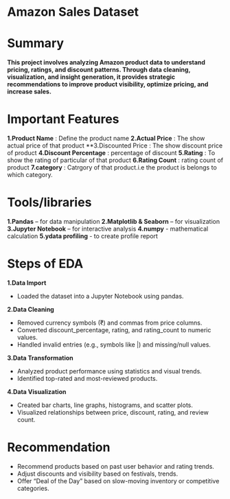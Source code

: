 # Amazon Sales Dataset

# Summary
**This project involves analyzing Amazon product data to understand pricing, ratings, and discount patterns. Through data cleaning, visualization, and insight generation, it provides strategic recommendations to improve product visibility, optimize pricing, and increase sales.**

# Important Features
**1.Product Name** : Define the product name
**2.Actual Price** : The show actual price of that product
**3.Discounted Price : The show discount price of product 
**4.Discount Percentage** : percentage of discount
**5.Rating** : To show the rating of particular of that product
**6.Rating Count** : rating count of product
**7.category** : Catrgory of that product.i.e the product is belongs to which category.

# Tools/libraries
**1.Pandas** – for data manipulation
**2.Matplotlib & Seaborn** – for visualization
**3.Jupyter Notebook** – for interactive analysis
**4.numpy** - mathematical calculation
**5.ydata profiling** - to create profile report

#  Steps of EDA
**1.Data Import**
- Loaded the dataset into a Jupyter Notebook using pandas.

**2.Data Cleaning**
- Removed currency symbols (₹) and commas from price columns.
- Converted discount_percentage, rating, and rating_count to numeric values.
- Handled invalid entries (e.g., symbols like |) and missing/null values.

**3.Data Transformation**
  -  Analyzed product performance using statistics and visual trends.
  - Identified top-rated and most-reviewed products.

**4.Data Visualization**
- Created bar charts, line graphs, histograms, and scatter plots.
- Visualized relationships between price, discount, rating, and review count.

# Recommendation
- Recommend products based on past user behavior and rating trends.
- Adjust discounts and visibility based on festivals, trends.
- Offer “Deal of the Day” based on slow-moving inventory or competitive categories.





